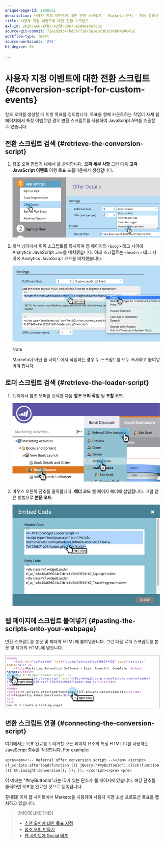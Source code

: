```yaml
---
unique-page-id: 2950561
description: 사용자 지정 이벤트에 대한 전환 스크립트 - Marketo 문서 - 제품 설명서
title: 사용자 지정 이벤트에 대한 전환 스크립트
exl-id: 202b7e66-af83-42fd-8067-a5808eba7c32
source-git-commit: 72e1d29347bd5b77107da1e9c30169cb6490c432
workflow-type: tm+mt
source-wordcount: '276'
ht-degree: 0%

---
```


# 사용자 지정 이벤트에 대한 전환 스크립트 {#conversion-script-for-custom-events}

참조 오퍼를 생성할 때 이행 목표를 정의합니다. 목표를 향해 카운트하는 작업이 자체 웹 페이지에서 특정 이벤트인 경우 변환 스크립트를 사용하여 JavaScript API를 호출할 수 있습니다.

## 전환 스크립트 검색 {#retrieve-the-conversion-script}

1. 참조 오퍼 편집기 내에서 를 클릭합니다. **오퍼 세부 사항** 그런 다음 **고객 JavaScript 이벤트** 이행 목표 드롭다운에서 생성합니다.

   ![](assets/image2015-4-20-17-3a22-3a15.png)

1. 회색 상자에서 위쪽 스크립트를 복사하여 웹 페이지의 `<body>` 태그 사이에 Analytics JavaScript 코드를 배치했습니다. 아래 스크립트는 `<header>` 태그 사이에 Analytics JavaScript 코드를 배치했습니다.

   ![](assets/image2015-4-20-17-3a29-3a7.png)

   >[!NOTE]
   >
   >Marketo이 아닌 웹 사이트에서 작업하는 경우 두 스크립트를 모두 복사하고 붙여넣어야 합니다.

## 로더 스크립트 검색 {#retrieve-the-loader-script}

1. 트리에서 참조 오퍼를 선택한 다음 **참조 오퍼 작업** 및 **포함 코드**.

   ![](assets/image2015-4-20-17-3a34-3a46.png)

1. 마우스 오른쪽 단추를 클릭합니다. **헤더 코드** 웹 페이지 헤더에 삽입합니다. 그럼 같은 방법으로 **본문 코드**.

   ![](assets/image2015-4-20-20-3a49-3a19.png)

## 웹 페이지에 스크립트 붙여넣기 {#pasting-the-scripts-onto-your-webpage}

변환 스크립트를 본문 및 헤더의 HTML에 붙여넣습니다. 그런 다음 로더 스크립트를 본문 및 헤더의 HTML에 넣습니다.

![](assets/image2015-4-20-21-3a0-3a16.png)

## 변환 스크립트 연결 {#connecting-the-conversion-script}

여기에서는 목표 완료를 트리거할 모든 페이지 요소의 특정 HTML ID를 사용하는 JavaScript 함수를 작성합니다. For example:

`<pre><em><!-- Referral offer conversion script --></em> <script> cf_scripts.afterload(function (){ jQuery("#myButtonId").click(function (){ CF.insight.conversion(); }); }); </script></pre>` `<pre>`

이 예에는 &quot;#myButtonId&quot;라는 ID가 있는 단추가 웹 페이지에 있습니다. 해당 단추를 클릭하면 목표를 완료한 것으로 등록됩니다.

끝내줘! 이제 웹 사이트에서 Marketo을 사용하여 사용자 지정 소셜 프로모션 목표를 캡처하고 있습니다.

>[!MORELIKETHIS]
>
>* [추천 오퍼에 대한 목표 지정](/help/marketo/product-docs/demand-generation/social/referral-offers/specify-goal-for-referral-offer.md)
>* [참조 오퍼 만들기](/help/marketo/product-docs/demand-generation/social/referral-offers/create-a-referral-offer.md)
>* [웹 사이트에 Social 배포](/help/marketo/product-docs/demand-generation/social/social-functions/deploy-social-on-your-website.md)

